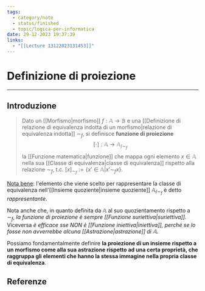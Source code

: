 ```yaml
---
tags:
  - category/note
  - status/finished
  - topic/logica-per-informatica
date: 29-12-2023 19:37:39
links:
  - "[[Lecture 13122023131453]]"
---
```

# Definizione di proiezione
---
## Introduzione
> Dato un [[Morfismo|morfismo]] $f: \mathbb{A} \to \mathbb{B}$ e una [[Definizione di relazione di equivalenza indotta di un morfismo|relazione di equivalenza indotta]] $\sim_{f}$, si definisce **funzione di proiezione**
> $$[\cdot]: \mathbb{A} \to \mathbb{A}_{/\sim_{f}}$$
> la [[Funzione matematica|funzione]] che mappa ogni elemento $x \in \mathbb{A}$ nella sua [[Classe di equivalenza|classe di equivalenza]] rispetto alla relazione $\sim_{f}$, t.c. $[x]_{\sim_{f}} := \{x' \in \mathbb{A} | x' \sim_{f} x\}$.

<u>Nota bene</u>: l'elemento che viene scelto per rappresentare la classe di equivalenza nell'[[Insieme quoziente|insieme quoziente]] $\mathbb{A}_{/\sim_{f}}$ è detto _rappresentante_.

Nota anche che, in quanto definita da $\mathbb{A}$ al suo quozientamento rispetto a $\sim_{f}$, _la funzione di proiezione è sempre [[Funzione suriettiva|suriettiva]]_. Viceversa _è efficace sse NON è [[Funzione iniettiva|iniettiva]], perché se lo fosse non avverrebbe alcuna [[Astrazione|astrazione]] di $\mathbb{A}$_.

Possiamo fondamentalmente definire **la proiezione di un insieme rispetto a un morfismo come alla sua astrazione rispetto ad una certa proprietà, che raggruppa gli elementi che hanno la stessa immagine nella propria classe di equivalenza**.

## Referenze